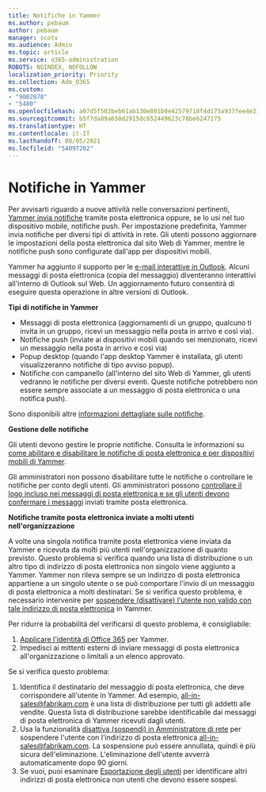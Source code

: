 ```yaml
---
title: Notifiche in Yammer
ms.author: pebaum
author: pebaum
manager: scotv
ms.audience: Admin
ms.topic: article
ms.service: o365-administration
ROBOTS: NOINDEX, NOFOLLOW
localization_priority: Priority
ms.collection: Adm_O365
ms.custom:
- "9002878"
- "5480"
ms.openlocfilehash: a07d5f502beb61ab130e801b0e42579718f4d175a937fee4e21ab9f7339dbffd
ms.sourcegitcommit: b5f7da89a650d2915dc652449623c78be6247175
ms.translationtype: HT
ms.contentlocale: it-IT
ms.lasthandoff: 08/05/2021
ms.locfileid: "54097202"
---
```

# <a name="notifications-in-yammer"></a>Notifiche in Yammer

Per avvisarti riguardo a nuove attività nelle conversazioni pertinenti, [Yammer invia notifiche](https://support.microsoft.com/en-gb/office/enable-or-disable-yammer-email-and-phone-notifications-93e530e0-189f-4768-8f28-7683d48cc996) tramite posta elettronica oppure, se lo usi nel tuo dispositivo mobile, notifiche push. Per impostazione predefinita, Yammer invia notifiche per diversi tipi di attività in rete. Gli utenti possono aggiornare le impostazioni della posta elettronica dal sito Web di Yammer, mentre le notifiche push sono configurate dall'app per dispositivi mobili. 

Yammer ha aggiunto il supporto per le [e-mail interattive in Outlook](https://techcommunity.microsoft.com/t5/outlook-blog/interactive-yammer-emails-in-outlook-on-the-web-are-here/ba-p/1209420). Alcuni messaggi di posta elettronica (copia del messaggio) diventeranno interattivi all'interno di Outlook sul Web. Un aggiornamento futuro consentirà di eseguire questa operazione in altre versioni di Outlook.

**Tipi di notifiche in Yammer**

- Messaggi di posta elettronica (aggiornamenti di un gruppo, qualcuno ti invita in un gruppo, ricevi un messaggio nella posta in arrivo e così via).
- Notifiche push (inviate ai dispositivi mobili quando sei menzionato, ricevi un messaggio nella posta in arrivo e così via)
- Popup desktop (quando l'app desktop Yammer è installata, gli utenti visualizzeranno notifiche di tipo avviso popup).
- Notifiche con campanello (all'interno del sito Web di Yammer, gli utenti vedranno le notifiche per diversi eventi. Queste notifiche potrebbero non essere sempre associate a un messaggio di posta elettronica o una notifica push).

Sono disponibili altre [informazioni dettagliate sulle notifiche](https://support.microsoft.com/en-gb/office/enable-or-disable-yammer-email-and-phone-notifications-93e530e0-189f-4768-8f28-7683d48cc996).

**Gestione delle notifiche**

Gli utenti devono gestire le proprie notifiche. Consulta le informazioni su [come abilitare e disabilitare le notifiche di posta elettronica e per dispositivi mobili di Yammer](https://support.microsoft.com/en-gb/office/enable-or-disable-yammer-email-and-phone-notifications-93e530e0-189f-4768-8f28-7683d48cc996). 

Gli amministratori non possono disabilitare tutte le notifiche o controllare le notifiche per conto degli utenti. Gli amministratori possono [controllare il logo incluso nei messaggi di posta elettronica e se gli utenti devono confermare i messaggi](https://docs.microsoft.com/yammer/configure-your-yammer-network/configure-email-and-yammer) inviati tramite posta elettronica.

**Notifiche tramite posta elettronica inviate a molti utenti nell'organizzazione**

A volte una singola notifica tramite posta elettronica viene inviata da Yammer e ricevuta da molti più utenti nell'organizzazione di quanto previsto. Questo problema si verifica quando una lista di distribuzione o un altro tipo di indirizzo di posta elettronica non singolo viene aggiunto a Yammer. Yammer non rileva sempre se un indirizzo di posta elettronica appartiene a un singolo utente o se può comportare l'invio di un messaggio di posta elettronica a molti destinatari. Se si verifica questo problema, è necessario intervenire per [sospendere (disattivare) l'utente non valido con tale indirizzo di posta elettronica](https://docs.microsoft.com/yammer/manage-yammer-users/add-block-or-remove-users#remove-users) in Yammer. 

Per ridurre la probabilità del verificarsi di questo problema, è consigliabile:

1. [Applicare l'identità di Office 365](https://docs.microsoft.com/yammer/configure-your-yammer-network/enforce-office-365-identity) per Yammer.
2. Impedisci ai mittenti esterni di inviare messaggi di posta elettronica all'organizzazione o limitali a un elenco approvato.

Se si verifica questo problema:

1. Identifica il destinatario del messaggio di posta elettronica, che deve corrispondere all'utente in Yammer. Ad esempio, all-in-sales@fabrikam.com è una lista di distribuzione per tutti gli addetti alle vendite. Questa lista di distribuzione sarebbe identificabile dai messaggi di posta elettronica di Yammer ricevuti dagli utenti.
2. Usa la funzionalità [disattiva (sospendi) in Amministratore di rete](https://docs.microsoft.com/yammer/manage-yammer-users/add-block-or-remove-users#remove-users) per sospendere l'utente con l'indirizzo di posta elettronica all-in-sales@fabrikam.com. La sospensione può essere annullata, quindi è più sicura dell'eliminazione. L'eliminazione dell'utente avverrà automaticamente dopo 90 giorni.
3. Se vuoi, puoi esaminare [Esportazione degli utenti](https://docs.microsoft.com/yammer/manage-security-and-compliance/export-yammer-enterprise-data#ExportUsers) per identificare altri indirizzi di posta elettronica non utenti che devono essere sospesi.
